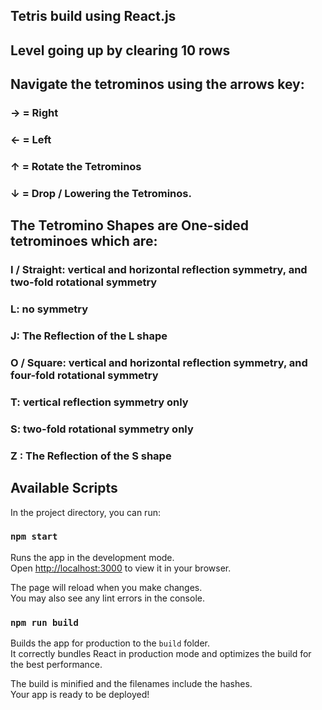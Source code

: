 ## Tetris build using React.js

## Level going up by clearing 10 rows

## Navigate the tetrominos using the arrows key:
### -> = Right
### <- = Left
### ↑ = Rotate the Tetrominos
### ↓ = Drop / Lowering the Tetrominos.

## The Tetromino Shapes are One-sided tetrominoes which are: 
### I / Straight: vertical and horizontal reflection symmetry, and two-fold rotational symmetry
### L: no symmetry
### J: The Reflection of the L shape
### O / Square: vertical and horizontal reflection symmetry, and four-fold rotational symmetry
### T: vertical reflection symmetry only
### S: two-fold rotational symmetry only
### Z : The Reflection of the S shape



## Available Scripts

In the project directory, you can run:

### `npm start`

Runs the app in the development mode.\
Open [http://localhost:3000](http://localhost:3000) to view it in your browser.

The page will reload when you make changes.\
You may also see any lint errors in the console.


### `npm run build`

Builds the app for production to the `build` folder.\
It correctly bundles React in production mode and optimizes the build for the best performance.

The build is minified and the filenames include the hashes.\
Your app is ready to be deployed!




